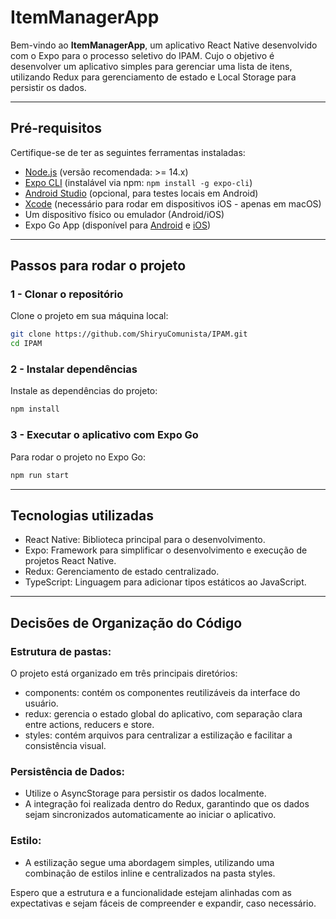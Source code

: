 # ItemManagerApp

Bem-vindo ao **ItemManagerApp**, um aplicativo React Native desenvolvido com o Expo para o processo seletivo do IPAM.
Cujo o objetivo é desenvolver um aplicativo simples para gerenciar uma lista de itens, utilizando Redux para gerenciamento
de estado e Local Storage para persistir os dados.

---

## Pré-requisitos

Certifique-se de ter as seguintes ferramentas instaladas:

- [Node.js](https://nodejs.org/) (versão recomendada: >= 14.x)
- [Expo CLI](https://docs.expo.dev/get-started/installation/) (instalável via npm: `npm install -g expo-cli`)
- [Android Studio](https://developer.android.com/studio) (opcional, para testes locais em Android)
- [Xcode](https://developer.apple.com/xcode/) (necessário para rodar em dispositivos iOS - apenas em macOS)
- Um dispositivo físico ou emulador (Android/iOS)
- Expo Go App (disponível para [Android](https://play.google.com/store/apps/details?id=host.exp.exponent) e [iOS](https://apps.apple.com/app/expo-go/id982107779))

---

## Passos para rodar o projeto

### 1 - Clonar o repositório
Clone o projeto em sua máquina local:

```bash
git clone https://github.com/ShiryuComunista/IPAM.git
cd IPAM
```

### 2 - Instalar dependências
Instale as dependências do projeto:

```bash
npm install
```

### 3 - Executar o aplicativo com Expo Go
Para rodar o projeto no Expo Go:

```bash
npm run start
```

---

## Tecnologias utilizadas

- React Native: Biblioteca principal para o desenvolvimento.
- Expo: Framework para simplificar o desenvolvimento e execução de projetos React Native.
- Redux: Gerenciamento de estado centralizado.
- TypeScript: Linguagem para adicionar tipos estáticos ao JavaScript.
  
---

## Decisões de Organização do Código

### Estrutura de pastas:
O projeto está organizado em três principais diretórios:
- components: contém os componentes reutilizáveis da interface do usuário.
- redux: gerencia o estado global do aplicativo, com separação clara entre actions, reducers e store.
- styles: contém arquivos para centralizar a estilização e facilitar a consistência visual.

### Persistência de Dados:
- Utilize o AsyncStorage para persistir os dados localmente.
- A integração foi realizada dentro do Redux, garantindo que os dados sejam sincronizados automaticamente ao iniciar o aplicativo.

### Estilo:
- A estilização segue uma abordagem simples, utilizando uma combinação de estilos inline e centralizados na pasta styles.

Espero que a estrutura e a funcionalidade estejam alinhadas com as expectativas e sejam fáceis de compreender e expandir, caso necessário.
